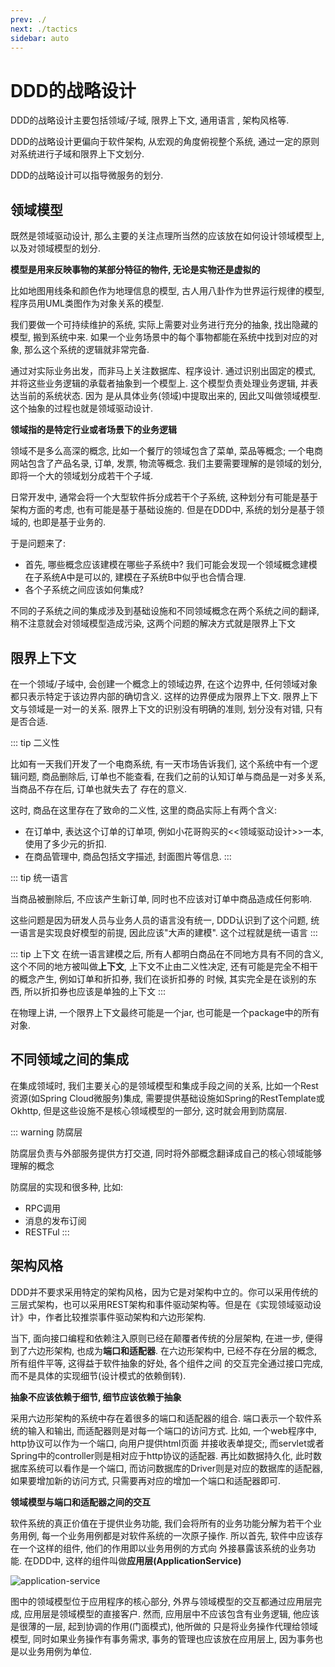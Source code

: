 ```yaml
---
prev: ./
next: ./tactics
sidebar: auto
---
```


# DDD的战略设计

DDD的战略设计主要包括领域/子域, 限界上下文, 通用语言 , 架构风格等.

DDD的战略设计更偏向于软件架构, 从宏观的角度俯视整个系统, 通过一定的原则对系统进行子域和限界上下文划分.

DDD的战略设计可以指导微服务的划分. 

## 领域模型

既然是领域驱动设计, 那么主要的关注点理所当然的应该放在如何设计领域模型上, 以及对领域模型的划分. 

**模型是用来反映事物的某部分特征的物件, 无论是实物还是虚拟的**

比如地图用线条和颜色作为地理信息的模型, 古人用八卦作为世界运行规律的模型, 程序员用UML类图作为对象关系的模型.

我们要做一个可持续维护的系统, 实际上需要对业务进行充分的抽象, 找出隐藏的模型, 搬到系统中来. 如果一个业务场景中的每个事物都能在系统中找到对应的对象, 那么这个系统的逻辑就非常完备. 

通过对实际业务出发，而非马上关注数据库、程序设计. 通过识别出固定的模式, 并将这些业务逻辑的承载者抽象到一个模型上. 这个模型负责处理业务逻辑, 并表达当前的系统状态. 因为
是从具体业务(领域)中提取出来的, 因此又叫做领域模型. 这个抽象的过程也就是领域驱动设计.

**领域指的是特定行业或者场景下的业务逻辑**

领域不是多么高深的概念, 比如一个餐厅的领域包含了菜单, 菜品等概念; 一个电商网站包含了产品名录, 订单, 发票, 物流等概念. 我们主要需要理解的是领域的划分,
即将一个大的领域划分成若干个子域.

日常开发中, 通常会将一个大型软件拆分成若干个子系统, 这种划分有可能是基于架构方面的考虑, 也有可能是基于基础设施的. 但是在DDD中, 系统的划分是基于领域的,
也即是基于业务的.

于是问题来了: 

- 首先, 哪些概念应该建模在哪些子系统中? 我们可能会发现一个领域概念建模在子系统A中是可以的, 建模在子系统B中似乎也合情合理.  
- 各个子系统之间应该如何集成? 

不同的子系统之间的集成涉及到基础设施和不同领域概念在两个系统之间的翻译, 稍不注意就会对领域模型造成污染, 这两个问题的解决方式就是限界上下文


## 限界上下文

在一个领域/子域中, 会创建一个概念上的领域边界, 在这个边界中, 任何领域对象都只表示特定于该边界内部的确切含义. 这样的边界便成为限界上下文. 限界上下文与领域是一对一的关系. 
限界上下文的识别没有明确的准则, 划分没有对错, 只有是否合适. 

::: tip 二义性

比如有一天我们开发了一个电商系统, 有一天市场告诉我们, 这个系统中有一个逻辑问题, 商品删除后, 订单也不能查看, 在我们之前的认知订单与商品是一对多关系, 当商品不存在后, 订单也就失去了
存在的意义. 

这时, 商品在这里存在了致命的二义性, 这里的商品实际上有两个含义:

- 在订单中, 表达这个订单的订单项, 例如小花哥购买的<<领域驱动设计>>一本, 使用了多少元的折扣. 
- 在商品管理中, 商品包括文字描述, 封面图片等信息.
:::

::: tip 统一语言

当商品被删除后, 不应该产生新订单, 同时也不应该对订单中商品造成任何影响. 

这些问题是因为研发人员与业务人员的语言没有统一, DDD认识到了这个问题, 统一语言是实现良好模型的前提, 因此应该"大声的建模". 这个过程就是统一语言
:::

::: tip 上下文
在统一语言建模之后, 所有人都明白商品在不同地方具有不同的含义, 这个不同的地方被叫做**上下文**, 上下文不止由二义性决定, 还有可能是完全不相干的概念产生, 例如订单和折扣券, 我们在谈折扣券的
时候, 其实完全是在谈别的东西, 所以折扣券也应该是单独的上下文
:::

在物理上讲, 一个限界上下文最终可能是一个jar, 也可能是一个package中的所有对象. 

## 不同领域之间的集成

在集成领域时, 我们主要关心的是领域模型和集成手段之间的关系, 比如一个Rest资源(如Spring Cloud微服务)集成, 需要提供基础设施如Spring的RestTemplate或Okhttp, 但是这些设施不是核心领域模型的一部分, 这时就会用到防腐层. 

::: warning 防腐层

防腐层负责与外部服务提供方打交道, 同时将外部概念翻译成自己的核心领域能够理解的概念

防腐层的实现和很多种, 比如:
- RPC调用 
- 消息的发布订阅
- RESTFul
:::

## 架构风格

DDD并不要求采用特定的架构风格，因为它是对架构中立的。你可以采用传统的三层式架构，也可以采用REST架构和事件驱动架构等。但是在《实现领域驱动设计》中，作者比较推崇事件驱动架构和六边形架构.

当下, 面向接口编程和依赖注入原则已经在颠覆者传统的分层架构, 在进一步, 便得到了六边形架构, 也成为**端口和适配器**. 在六边形架构中, 已经不存在分层的概念, 所有组件平等, 这得益于软件抽象的好处, 各个组件之间
的交互完全通过接口完成, 而不是具体的实现细节(设计模式的依赖倒转).

**抽象不应该依赖于细节, 细节应该依赖于抽象**

采用六边形架构的系统中存在着很多的端口和适配器的组合. 端口表示一个软件系统的输入和输出, 而适配器则是对每一个端口的访问方式.  比如, 一个web程序中, http协议可以作为一个端口, 向用户提供html页面
并接收表单提交;, 而servlet或者Spring中的controller则是相对应于http协议的适配器. 再比如数据持久化, 此时数据库系统可以看作是一个端口, 而访问数据库的Driver则是对应的数据库的适配器, 如果要增加新的访问方式,
只需要再对应的增加一个端口和适配器即可. 

**领域模型与端口和适配器之间的交互**

软件系统的真正价值在于提供业务功能, 我们会将所有的业务功能分解为若干个业务用例, 每一个业务用例都是对软件系统的一次原子操作. 所以首先, 软件中应该存在一个这样的组件, 他们的作用即以业务用例的方式向
外接暴露该系统的业务功能. 在DDD中, 这样的组件叫做**应用层(ApplicationService)**

![application-service](http://image.ytg2097.com/DDD-2.png)

图中的领域模型位于应用程序的核心部分, 外界与领域模型的交互都通过应用层完成, 应用层是领域模型的直接客户. 然而, 应用层中不应该包含有业务逻辑, 他应该是很薄的一层, 起到协调的作用(门面模式), 他所做的
只是将业务操作代理给领域模型, 同时如果业务操作有事务需求, 事务的管理也应该放在应用层上, 因为事务也是以业务用例为单位. 








